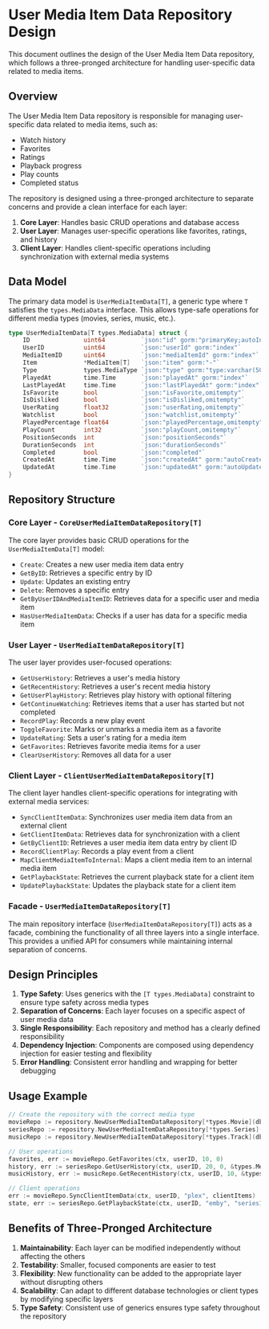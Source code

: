 # User Media Item Data Repository Design

This document outlines the design of the User Media Item Data repository, which follows a three-pronged architecture for handling user-specific data related to media items.

## Overview

The User Media Item Data repository is responsible for managing user-specific data related to media items, such as:

- Watch history
- Favorites
- Ratings
- Playback progress
- Play counts
- Completed status

The repository is designed using a three-pronged architecture to separate concerns and provide a clean interface for each layer:

1. **Core Layer**: Handles basic CRUD operations and database access
2. **User Layer**: Manages user-specific operations like favorites, ratings, and history
3. **Client Layer**: Handles client-specific operations including synchronization with external media systems

## Data Model

The primary data model is `UserMediaItemData[T]`, a generic type where `T` satisfies the `types.MediaData` interface. This allows type-safe operations for different media types (movies, series, music, etc.).

```go
type UserMediaItemData[T types.MediaData] struct {
    ID               uint64          `json:"id" gorm:"primaryKey;autoIncrement"`
    UserID           uint64          `json:"userId" gorm:"index"`
    MediaItemID      uint64          `json:"mediaItemId" gorm:"index"`
    Item             *MediaItem[T]   `json:"item" gorm:"-"`
    Type             types.MediaType `json:"type" gorm:"type:varchar(50)"`
    PlayedAt         time.Time       `json:"playedAt" gorm:"index"`
    LastPlayedAt     time.Time       `json:"lastPlayedAt" gorm:"index"`
    IsFavorite       bool            `json:"isFavorite,omitempty"`
    IsDisliked       bool            `json:"isDisliked,omitempty"`
    UserRating       float32         `json:"userRating,omitempty"`
    Watchlist        bool            `json:"watchlist,omitempty"`
    PlayedPercentage float64         `json:"playedPercentage,omitempty"`
    PlayCount        int32           `json:"playCount,omitempty"`
    PositionSeconds  int             `json:"positionSeconds"`
    DurationSeconds  int             `json:"durationSeconds"`
    Completed        bool            `json:"completed"`
    CreatedAt        time.Time       `json:"createdAt" gorm:"autoCreateTime"`
    UpdatedAt        time.Time       `json:"updatedAt" gorm:"autoUpdateTime"`
}
```

## Repository Structure

### Core Layer - `CoreUserMediaItemDataRepository[T]`

The core layer provides basic CRUD operations for the `UserMediaItemData[T]` model:

- `Create`: Creates a new user media item data entry
- `GetByID`: Retrieves a specific entry by ID
- `Update`: Updates an existing entry
- `Delete`: Removes a specific entry
- `GetByUserIDAndMediaItemID`: Retrieves data for a specific user and media item
- `HasUserMediaItemData`: Checks if a user has data for a specific media item

### User Layer - `UserMediaItemDataRepository[T]`

The user layer provides user-focused operations:

- `GetUserHistory`: Retrieves a user's media history
- `GetRecentHistory`: Retrieves a user's recent media history
- `GetUserPlayHistory`: Retrieves play history with optional filtering
- `GetContinueWatching`: Retrieves items that a user has started but not completed
- `RecordPlay`: Records a new play event
- `ToggleFavorite`: Marks or unmarks a media item as a favorite
- `UpdateRating`: Sets a user's rating for a media item
- `GetFavorites`: Retrieves favorite media items for a user
- `ClearUserHistory`: Removes all data for a user

### Client Layer - `ClientUserMediaItemDataRepository[T]`

The client layer handles client-specific operations for integrating with external media services:

- `SyncClientItemData`: Synchronizes user media item data from an external client
- `GetClientItemData`: Retrieves data for synchronization with a client
- `GetByClientID`: Retrieves a user media item data entry by client ID
- `RecordClientPlay`: Records a play event from a client
- `MapClientMediaItemToInternal`: Maps a client media item to an internal media item
- `GetPlaybackState`: Retrieves the current playback state for a client item
- `UpdatePlaybackState`: Updates the playback state for a client item

### Facade - `UserMediaItemDataRepository[T]`

The main repository interface (`UserMediaItemDataRepository[T]`) acts as a facade, combining the functionality of all three layers into a single interface. This provides a unified API for consumers while maintaining internal separation of concerns.

## Design Principles

1. **Type Safety**: Uses generics with the `[T types.MediaData]` constraint to ensure type safety across media types
2. **Separation of Concerns**: Each layer focuses on a specific aspect of user media data
3. **Single Responsibility**: Each repository and method has a clearly defined responsibility
4. **Dependency Injection**: Components are composed using dependency injection for easier testing and flexibility
5. **Error Handling**: Consistent error handling and wrapping for better debugging

## Usage Example

```go
// Create the repository with the correct media type
movieRepo := repository.NewUserMediaItemDataRepository[*types.Movie](db)
seriesRepo := repository.NewUserMediaItemDataRepository[*types.Series](db)
musicRepo := repository.NewUserMediaItemDataRepository[*types.Track](db)

// User operations
favorites, err := movieRepo.GetFavorites(ctx, userID, 10, 0)
history, err := seriesRepo.GetUserHistory(ctx, userID, 20, 0, &types.MediaTypeSeries)
musicHistory, err := musicRepo.GetRecentHistory(ctx, userID, 10, &types.MediaTypeTrack)

// Client operations
err := movieRepo.SyncClientItemData(ctx, userID, "plex", clientItems)
state, err := seriesRepo.GetPlaybackState(ctx, userID, "emby", "series123")
```

## Benefits of Three-Pronged Architecture

1. **Maintainability**: Each layer can be modified independently without affecting the others
2. **Testability**: Smaller, focused components are easier to test
3. **Flexibility**: New functionality can be added to the appropriate layer without disrupting others
4. **Scalability**: Can adapt to different database technologies or client types by modifying specific layers
5. **Type Safety**: Consistent use of generics ensures type safety throughout the repository
